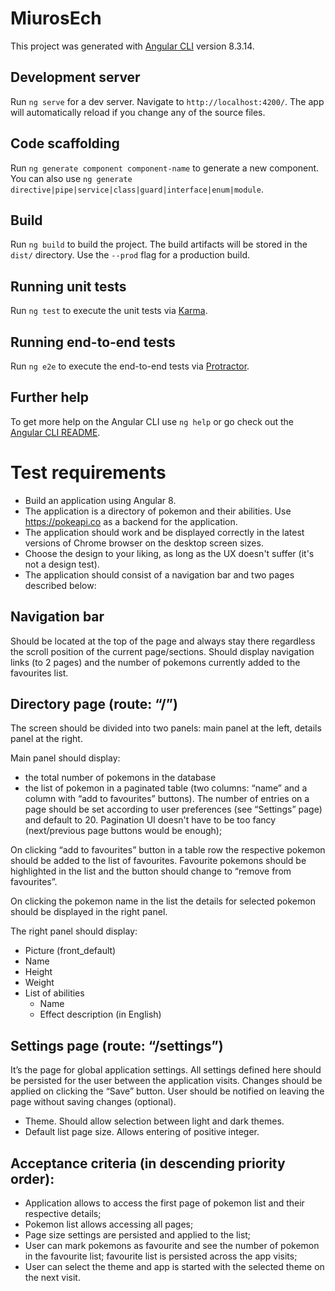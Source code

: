 # MiurosEch

This project was generated with [Angular CLI](https://github.com/angular/angular-cli) version 8.3.14.

## Development server

Run `ng serve` for a dev server. Navigate to `http://localhost:4200/`. The app will automatically reload if you change any of the source files.

## Code scaffolding

Run `ng generate component component-name` to generate a new component. You can also use `ng generate directive|pipe|service|class|guard|interface|enum|module`.

## Build

Run `ng build` to build the project. The build artifacts will be stored in the `dist/` directory. Use the `--prod` flag for a production build.

## Running unit tests

Run `ng test` to execute the unit tests via [Karma](https://karma-runner.github.io).

## Running end-to-end tests

Run `ng e2e` to execute the end-to-end tests via [Protractor](http://www.protractortest.org/).

## Further help

To get more help on the Angular CLI use `ng help` or go check out the [Angular CLI README](https://github.com/angular/angular-cli/blob/master/README.md).


# Test requirements

- Build an application using Angular 8.
- The application is a directory of pokemon and their abilities. Use https://pokeapi.co as a backend for the application.
- The application should work and be displayed correctly in the latest versions of Chrome browser on the desktop screen sizes.
- Choose the design to your liking, as long as the UX doesn't suffer (it's not a design test).
- The application should consist of a navigation bar and two pages described below:


## Navigation bar

Should be located at the top of the page and always stay there regardless the scroll position of the current page/sections. Should display navigation links (to 2 pages) and the number of pokemons currently added to the favourites list.

## Directory page (route: “/”)

The screen should be divided into two panels: main panel at the left, details panel at the right.

Main panel should display:
- the total number of pokemons in the database
- the list of pokemon in a paginated table (two columns: “name” and a column with “add to favourites” buttons). The number of entries on a page should be set according to user preferences (see “Settings” page) and default to 20. Pagination UI doesn't have to be too fancy (next/previous page buttons would be enough);

On clicking “add to favourites” button in a table row the respective pokemon should be added to the list of favourites. Favourite pokemons should be highlighted in the list and the button should change to “remove from favourites”.

On clicking the pokemon name in the list the details for selected pokemon should be displayed in the right panel.

The right panel should display:
- Picture (front_default)
- Name
- Height
- Weight
- List of abilities
    - Name
    - Effect description (in English)

## Settings page (route: “/settings”)

It’s the page for global application settings. All settings defined here should be persisted for the user between the application visits. Changes should be applied on clicking the “Save” button. User should be notified on leaving the page without saving changes (optional). 

- Theme. Should allow selection between light and dark themes.
- Default list page size. Allows entering of positive integer.

## Acceptance criteria (in descending priority order):

- Application allows to access the first page of pokemon list and their respective details;
- Pokemon list allows accessing all pages;
- Page size settings are persisted and applied to the list;
- User can mark pokemons as favourite and see the number of pokemon in the favourite list; favourite list is persisted across the app visits;
- User can select the theme and app is started with the selected theme on the next visit.